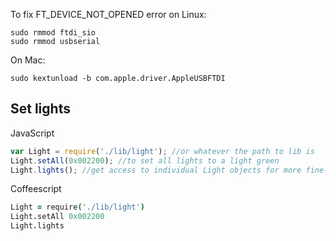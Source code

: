 To fix FT_DEVICE_NOT_OPENED error on Linux:
````
sudo rmmod ftdi_sio  
sudo rmmod usbserial
````

On Mac:
````
sudo kextunload -b com.apple.driver.AppleUSBFTDI
````

Set lights
----------

JavaScript
```javascript
var Light = require('./lib/light'); //or whatever the path to lib is
Light.setAll(0x002200); //to set all lights to a light green
Light.lights(); //get access to individual Light objects for more fine-grained control
```

Coffeescript
```coffeescript
Light = require('./lib/light')
Light.setAll 0x002200
Light.lights
```